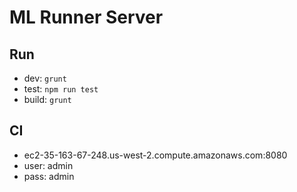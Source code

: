# ML Runner Server

## Run
 - dev: `grunt`
 - test: `npm run test`
 - build: `grunt`
 
 ## CI
  - ec2-35-163-67-248.us-west-2.compute.amazonaws.com:8080
  - user: admin
  - pass: admin
